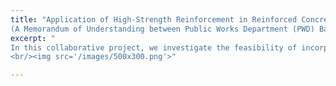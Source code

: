 ```yaml
---
title: "Application of High-Strength Reinforcement in Reinforced Concrete Building Design </br>
(A Memorandum of Understanding between Public Works Department (PWD) Bangladesh and GPH Ispat Limited)"
excerpt: "
In this collaborative project, we investigate the feasibility of incorporating high-strength reinforcement in the design of reinforced concrete (RC) buildings. The research is primarily grounded in a thorough review of existing literature, supported by analytical studies that focus on critical design parameters (i.e., confinement, development length in tension, and crack width). Additionally, a comparative pushover analysis is conducted to evaluate the performance of various rebar grades used in RC structures. A cost-benefit analysis is also performed to assess the economic implications of utilizing different rebar grades. This project aims to provide insights into the potential advantages and challenges of integrating high-strength steel in RC building design in Bangladesh.
<br/><img src='/images/500x300.png'>"

---
```


